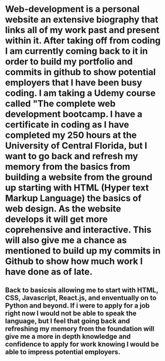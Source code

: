 # Web-development is a personal website an extensive biography that links all of my work past and present within it. After taking off from coding I am currently coming back to it in order to build my portfolio and commits in github to show potential employers that I have been busy coding. I am taking a Udemy course called "The complete web development bootcamp. I have a certificate in coding as I have completed my 250 hours at the University of Central Florida, but I want to go back and refresh my memory from the basics from building a website from the ground up starting with HTML (Hyper text Markup Language) the basics of web design.  As the website develops it will get more coprehensive and interactive. This will also give me a chance as mentioned to build up my commits in  Github to show how much work I have done as of late. 
## Back to basicsis allowing me to start with HTML, CSS, Javascript, React.js, and enventually on to Python and beyond. If i were to apply for a job right now I would not be able to speak the language, but I feel that going back and refreshing my memory from the foundation will give me a more in depth knowledge and confidence to apply for work knowing I would be able to impress potential employers.
### 
